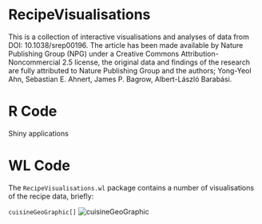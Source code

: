 # RecipeVisualisations
This is a collection of interactive visualisations and analyses of data from DOI: 10.1038/srep00196. The article has been made available by Nature Publishing Group (NPG) under a Creative Commons Attribution-Noncommercial 2.5 license, the original data and findings of the research are fully attributed to Nature Publishing Group and the authors; Yong-Yeol Ahn, Sebastian E. Ahnert, James P. Bagrow, Albert-László Barabási.

# R Code

Shiny applications

# WL Code

The `RecipeVisualisations.wl` package contains a number of visualisations of the recipe data, briefly:

`cuisineGeoGraphic[]`
![cuisineGeoGraphic](https://raw.githubusercontent.com/martinjhnhadley/RecipeVisualisations/master/cuisineGeoGraphic.png)
